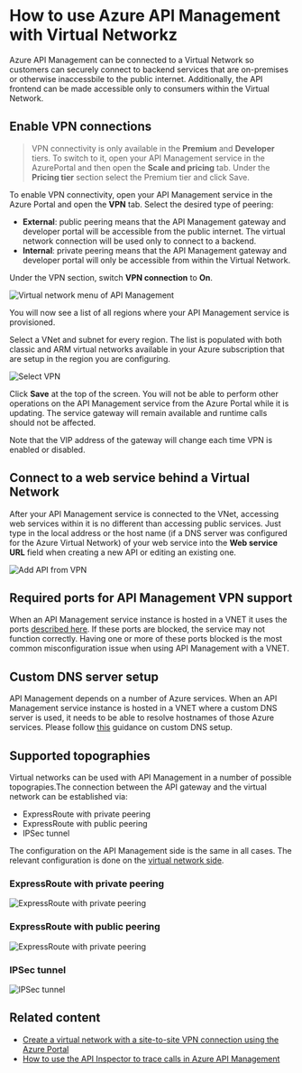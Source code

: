<properties
	pageTitle="How to setup VPN connections in Azure API Management"
	description="Learn how to setup a VPN connection in Azure API Management and access web services through it."
	services="api-management"
	documentationCenter=""
	authors="antonba"
	manager="erikre"
	editor=""/>

<tags
	ms.service="api-management"
	ms.workload="mobile"
	ms.tgt_pltfrm="na"
	ms.devlang="na"
	ms.topic="article"
	ms.date="08/09/2016"
	ms.author="antonba"/>

# How to use Azure API Management with Virtual Networkz

Azure API Management can be connected to a Virtual Network so customers can securely connect to backend services that are on-premises or otherwise inaccessbile to the public internet. Additionally, the API frontend can be made accessible only to consumers within the Virtual Network.


## <a name="enable-vpn"> </a>Enable VPN connections

>VPN connectivity is only available in the **Premium** and **Developer** tiers. To switch to it, open your API Management service in the AzurePortal and then open the **Scale and pricing** tab. Under the **Pricing tier** section select the Premium tier and click Save.

To enable VPN connectivity, open your API Management service in the Azure Portal and open the **VPN** tab. Select the desired type of peering:

* **External**: public peering means that the API Management gateway and developer portal will be accessible from the public internet. The virtual network connection will be used only to connect to a backend.
* **Internal**: private peering means that the API Management gateway and developer portal will only be accessible from within the Virtual Network.

Under the VPN section, switch **VPN connection** to **On**.

![Virtual network menu of API Management][api-management-using-vnet-menu]

You will now see a list of all regions where your API Management service is provisioned.

Select a VNet and subnet for every region. The list is populated with both classic and ARM virtual networks available in your Azure subscription that are setup in the region you are configuring.

![Select VPN][api-management-setup-vpn-select]

Click **Save** at the top of the screen. You will not be able to perform other operations on the API Management service from the Azure Portal while it is updating. The service gateway will remain available and runtime calls should not be affected.

Note that the VIP address of the gateway will change each time VPN is enabled or disabled.

## <a name="connect-vpn"> </a>Connect to a web service behind a Virtual Network

After your API Management service is connected to the VNet, accessing web services within it is no different than accessing public services. Just type in the local address or the host name (if a DNS server was configured for the Azure Virtual Network) of your web service into the **Web service URL** field when creating a new API or editing an existing one.

![Add API from VPN][api-management-setup-vpn-add-api]

## Required ports for API Management VPN support

When an API Management service instance is hosted in a VNET it uses the ports [described here](../virtual-network/virtual-networks-name-resolution-for-vms-and-role-instances.md#name-resolution-using-your-own-dns-server). If these ports are blocked, the service may not function correctly. Having one or more of these ports blocked is the most common misconfiguration issue when using API Management with a VNET.

## <a name="custom-dns"> </a>Custom DNS server setup

API Management depends on a number of Azure services. When an API Management service instance is hosted in a VNET where a custom DNS server is used, it needs to be able to resolve hostnames of those Azure services. Please follow [this](../virtual-network/virtual-networks-name-resolution-for-vms-and-role-instances.md#name-resolution-using-your-own-dns-server) guidance on custom DNS setup.

## <a name="topographies"> </a>Supported topographies

Virtual networks can be used with API Management in a number of possible topograpies.The connection between the API gateway and the virtual network can be established via:

* ExpressRoute with private peering
* ExpressRoute with public peering
* IPSec tunnel

The configuration on the API Management side is the same in all cases. The relevant configuration is done on the [virtual network side](../virtual-network/virtual-networks-create-vnet-arm-pportal/).

### ExpressRoute with private peering

![ExpressRoute with private peering][api-management-vnet-er-private]

### ExpressRoute with public peering

![ExpressRoute with private peering][api-management-vnet-er-public]

### IPSec tunnel

![IPSec tunnel][api-management-vnet-ipsec]

## <a name="related-content"> </a>Related content


* [Create a virtual network with a site-to-site VPN connection using the Azure Portal][]
* [How to use the API Inspector to trace calls in Azure API Management][]

[api-management-using-vnet-menu]: ./media/api-management-using-with-vnet/api-management-menu-vnet.png
[api-management-setup-vpn-select]: ./media/api-management-using-with-vnet/api-management-using-vnet-select.png
[api-management-setup-vpn-add-api]: ./media/api-management-using-with-vnet/api-management-using-vnet-add-api.png
[api-management-vnet-er-private]: ./media/api-management-using-with-vnet/api-management-using-vnet-er-private.png
[api-management-vnet-er-public]: ./media/api-management-using-with-vnet/api-management-using-vnet-er-public.png
[api-management-vnet-ipsec]: ./media/api-management-using-with-vnet/api-management-using-vnet-ipsec.png

[Enable VPN connections]: #enable-vpn
[Connect to a web service behind VPN]: #connect-vpn
[Related content]: #related-content


[Create a virtual network with a site-to-site VPN connection using the Azure Portal]: ../vpn-gateway/vpn-gateway-howto-site-to-site-resource-manager-portal.md
[How to use the API Inspector to trace calls in Azure API Management]: api-management-howto-api-inspector.md
